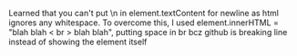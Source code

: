 Learned that you can't put \n in element.textContent for newline as html ignores any whitespace. To overcome this, I used element.innerHTML = "blah blah < br > blah blah", putting space in br bcz github is breaking line instead of showing the element itself
